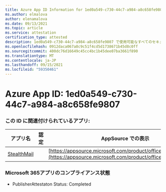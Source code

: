 ```yaml
---
title: Azure App ID Information for 1ed0a549-c730-44c7-a984-a8c658fe9807
ms.author: elmalova
author: elenamalova
ms.date: 09/13/2021
ms.topic: article
ms.service: attestation
certification_type: attested
description: 1ed0a549-c730-44c7-a984-a8c658fe9807 で使用可能なすべてのセキュリティおよびコンプライアンス情報。
ms.openlocfilehash: 0912daca067a8c9c51f4cd5d1738671b45d8c0ff
ms.sourcegitcommit: 400dc76d16649c45cc4bc1b45dee07ba3661f890
ms.translationtype: MT
ms.contentlocale: ja-JP
ms.lasthandoff: 09/15/2021
ms.locfileid: "59350461"
---
```

# <a name="azure-app-id-1ed0a549-c730-44c7-a984-a8c658fe9807"></a>Azure App ID: 1ed0a549-c730-44c7-a984-a8c658fe9807


### <a name="apps-associated-with-this-id"></a>この ID に関連付けられているアプリ:
| **アプリ名** | **認定** | **AppSource での表示** |
|--------------|---------------|-----------------------|
| [StealthMail](https://docs.microsoft.com/microsoft-365-app-certification/forward/WA200001748) |  | [https://appsource.microsoft.com/product/office/WA200001748](https://appsource.microsoft.com/product/office/WA200001748) |

### <a name="microsoft-365-app-compliance-status"></a>Microsoft 365アプリのコンプライアンス状態
- PublisherAttestaton Status: Completed
